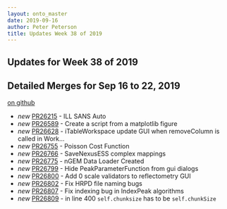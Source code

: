 ```yaml
---
layout: onto_master
date: 2019-09-16
author: Peter Peterson
title: Updates Week 38 of 2019
---
```

Updates for Week 38 of 2019
---------------------------

Detailed Merges for Sep 16 to 22, 2019
--------------------------------------
[on github](https://github.com/mantidproject/mantid/pulls?q=is%3Apr+merged%3A2019-09-17..2019-09-22)

* *new* [PR26215](https://github.com/mantidproject/mantid/pull/26215) - ILL SANS Auto
* *new* [PR26589](https://github.com/mantidproject/mantid/pull/26589) - Create a script from a matplotlib figure
* *new* [PR26628](https://github.com/mantidproject/mantid/pull/26628) - iTableWorkspace update GUI when removeColumn is called in Work…
* *new* [PR26755](https://github.com/mantidproject/mantid/pull/26755) - Poisson Cost Function
* *new* [PR26766](https://github.com/mantidproject/mantid/pull/26766) - SaveNexusESS complex mappings
* *new* [PR26775](https://github.com/mantidproject/mantid/pull/26775) - nGEM Data Loader Created
* *new* [PR26799](https://github.com/mantidproject/mantid/pull/26799) - Hide PeakParameterFunction from gui dialogs
* *new* [PR26800](https://github.com/mantidproject/mantid/pull/26800) - Add 0 scale validators to reflectometry GUI
* *new* [PR26802](https://github.com/mantidproject/mantid/pull/26802) - Fix HRPD file naming bugs
* *new* [PR26807](https://github.com/mantidproject/mantid/pull/26807) - Fix indexing bug in IndexPeak algorithms
* *new* [PR26809](https://github.com/mantidproject/mantid/pull/26809) - in line 400 `self.chunksize` has to be `self.chunkSize`
